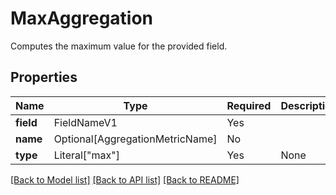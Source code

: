 # MaxAggregation

Computes the maximum value for the provided field.

## Properties
| Name | Type | Required | Description |
| ------------ | ------------- | ------------- | ------------- |
**field** | FieldNameV1 | Yes |  |
**name** | Optional[AggregationMetricName] | No |  |
**type** | Literal["max"] | Yes | None |


[[Back to Model list]](../../README.md#models-v1-link) [[Back to API list]](../../README.md#documentation-for-api-endpoints) [[Back to README]](../../README.md)
